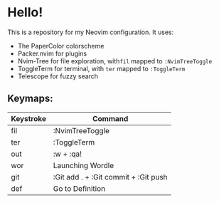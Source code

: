 # Hello!

This is a repository for my Neovim configuration. It uses:

* The PaperColor colorscheme
* Packer.nvim for plugins
* Nvim-Tree for file exploration, with```fil``` mapped to ```:NvimTreeToggle```
* ToggleTerm for terminal, with ```ter``` mapped to ```:ToggleTerm```
* Telescope for fuzzy search

## Keymaps:

| Keystroke | Command |
| --------- | ------- |
| fil | :NvimTreeToggle |
| ter | :ToggleTerm |
| out | :w + :qa! |
| wor | Launching Wordle |
| git | :Git add . + :Git commit + :Git push |
| def | Go to Definition |
